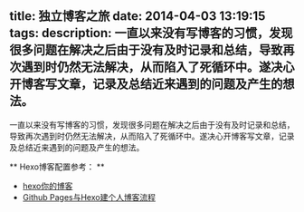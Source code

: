 title: 独立博客之旅
date: 2014-04-03 13:19:15
tags:
description: 一直以来没有写博客的习惯，发现很多问题在解决之后由于没有及时记录和总结，导致再次遇到时仍然无法解决，从而陷入了死循环中。遂决心开博客写文章，记录及总结近来遇到的问题及产生的想法。
---

一直以来没有写博客的习惯，发现很多问题在解决之后由于没有及时记录和总结，导致再次遇到时仍然无法解决，从而陷入了死循环中。遂决心开博客写文章，记录及总结近来遇到的问题及产生的想法。

** Hexo博客配置参考： **
* [hexo你的博客](http://ibruce.info/2013/11/22/hexo-your-blog/)
* [Github Pages与Hexo建个人博客流程 ](http://kescoode.com/2013/11/17/github-page-and-hexo-guide/)
